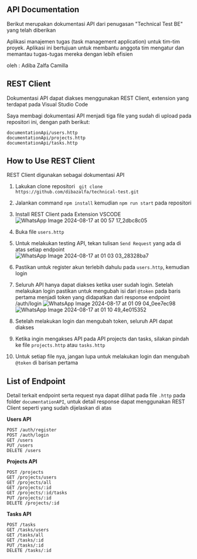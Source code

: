 ## API Documentation

Berikut merupakan dokumentasi API dari penugasan "Technical Test BE" yang telah diberikan

Aplikasi manajemen tugas (task management application) untuk tim-tim proyek. Aplikasi ini bertujuan untuk membantu anggota tim mengatur dan memantau tugas-tugas mereka dengan lebih efisien

oleh : Adiba Zalfa Camilla

## REST Client

Dokumentasi API dapat diakses menggunakan REST Client, extension yang terdapat pada Visual Studio Code

Saya membagi dokumentasi API menjadi tiga file yang sudah di upload pada repositori ini, dengan path berikut:

```
documentationApi/users.http
documentationApi/projects.http
documentationApi/tasks.http
```

## How to Use REST Client

REST Client digunakan sebagai dokumentasi API

1. Lakukan clone repositori ` git clone https://github.com/dibazalfa/technical-test.git` 
2. Jalankan command `npm install` kemudian `npm run start` pada repositori
3. Install REST Client pada Extension VSCODE ![WhatsApp Image 2024-08-17 at 00 57 17_2dbc8c05](https://github.com/user-attachments/assets/9ca72948-0751-4bd9-85db-f2cd7727e6a3)

4. Buka file `users.http`
5. Untuk melakukan testing API, tekan tulisan `Send Request` yang ada di atas setiap endpoint ![WhatsApp Image 2024-08-17 at 01 03 03_28328ba7](https://github.com/user-attachments/assets/11894676-4f7d-458e-b099-8618c140fc65)

6. Pastikan untuk register akun terlebih dahulu pada `users.http`, kemudian login
7. Seluruh API hanya dapat diakses ketika user sudah login. Setelah melakukan login pastikan untuk mengubah isi dari `@token` pada baris pertama menjadi token yang didapatkan dari response endpoint /auth/login ![WhatsApp Image 2024-08-17 at 01 09 04_0ee7ec98](https://github.com/user-attachments/assets/6f0e61d4-14f1-42ec-91c8-8b9de6044189) ![WhatsApp Image 2024-08-17 at 01 10 49_4e015352](https://github.com/user-attachments/assets/c223c549-1060-4075-a46f-9eebcdae4cf6)

8. Setelah melakukan login dan mengubah token, seluruh API dapat diakses
9. Ketika ingin mengakses API pada API projects dan tasks, silakan pindah ke file `projects.http` atau `tasks.http`
10. Untuk setiap file nya, jangan lupa untuk melakukan login dan mengubah `@token` di barisan pertama

## List of Endpoint
Detail terkait endpoint serta request nya dapat dilihat pada file `.http` pada folder `documentationAPI`, untuk detail response dapat menggunakan REST Client seperti yang sudah dijelaskan di atas

**Users API**
```
POST /auth/register
POST /auth/login
GET /users
PUT /users
DELETE /users
```

**Projects API**
```
POST /projects
GET /projects/users
GET /projects/all
GET /projects/:id
GET /projects/:id/tasks
PUT /projects/:id
DELETE /projects/:id
```

**Tasks API**
```
POST /tasks
GET /tasks/users
GET /tasks/all
GET /tasks/:id
PUT /tasks/:id
DELETE /tasks/:id
```
